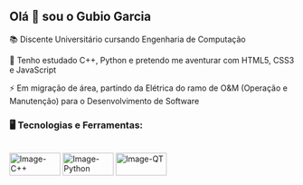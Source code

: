 ## Olá 👋 sou o Gubio Garcia

📚 Discente Universitário cursando Engenharia de Computação

🔭 Tenho estudado C++, Python e pretendo me aventurar com HTML5, CSS3 e JavaScript

⚡ Em migração de área, partindo da Elétrica do ramo de O&M (Operação e Manutenção) para o Desenvolvimento de Software

### 🖥️ Tecnologias e Ferramentas:
<div style="display: inline_block"><br>
  <img align="center" alt="Image-C++" height="40" width="90" src="https://img.shields.io/badge/C%2B%2B-00599C?style=for-the-badge&logo=c%2B%2B&logoColor=white">
  <img align="center" alt="Image-Python" height="40" width="90" src="https://img.shields.io/badge/Python-FFD43B?style=for-the-badge&logo=python&logoColor=blue">
  <img align="center" alt="Image-QT" height="40" width="90" src="https://img.shields.io/badge/Qt-41CD52?style=for-the-badge&logo=qt&logoColor=white">
</div>

<!--
**GubioGarcia/GubioGarcia** is a ✨ _special_ ✨ repository because its `README.md` (this file) appears on your GitHub profile.

Here are some ideas to get you started:

- 🔭 I’m currently working on ...
- 🌱 I’m currently learning ...
- 👯 I’m looking to collaborate on ...
- 🤔 I’m looking for help with ...
- 💬 Ask me about ...
- 📫 How to reach me: ...
- 😄 Pronouns: ...
-  Fun fact: ...
-->
